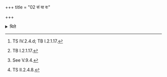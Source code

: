+++
title = "02 सं या वः"

+++

<details><summary>थिते</summary>

2. Sam yā vaḥ priyāstanuvaḥ...[^1] with this verse and with saṁ vaṁ sr̥jāmi hr̥dayāni...[^2] having mixed the materials connected with trees, he throws them on the places of fires in the same manner as that of sand[^3], with this verse beginning with itaḥ prathamaṁ jajñe agniḥ.[^4]   


[^1]: TS IV.2.4.d; TB I.2.1.17.  

[^2]: TB I.2.1.17.  

[^3]: See V.9.4.  

[^4]: TS II.2.4.8.
</details>
